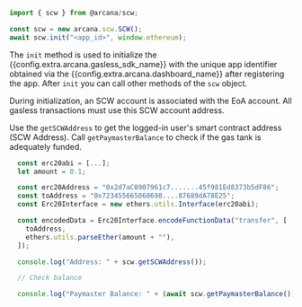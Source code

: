 ```js
import { scw } from @arcana/scw;

const scw = new arcana.scw.SCW();
await scw.init("<app_id>", window.ethereum);
```

The `init` method is used to initialize the {{config.extra.arcana.gasless_sdk_name}} with the unique app identifier obtained via the {{config.extra.arcana.dashboard_name}} after registering the app. After `init` you can call other methods of the `scw` object.

During initialization, an SCW account is associated with the EoA account. All gasless transactions must use this SCW account address.

Use the `getSCWAddress` to get the logged-in user's smart contract address (SCW Address). Call `getPaymasterBalance` to check if the gas tank is adequately funded.

```js
  const erc20abi = [...];
  let amount = 0.1;

  const erc20Address = "0x2d7aC0907961c7.......45f981Ed8373b5dF86";
  const toAddress = "0x723455665060698....87689dA78E25";
  const Erc20Interface = new ethers.utils.Interface(erc20abi);

  const encodedData = Erc20Interface.encodeFunctionData("transfer", [
    toAddress,
    ethers.utils.parseEther(amount + ""),
  ]);

  console.log("Address: " + scw.getSCWAddress());

  // Check balance

  console.log("Paymaster Balance: " + (await scw.getPaymasterBalance()) / 1e18);
```
